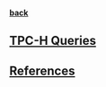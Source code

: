 #### [back](../Mongo_Main.md)
           
## [TPC-H Queries](tpch.md)

## [References](references.md)